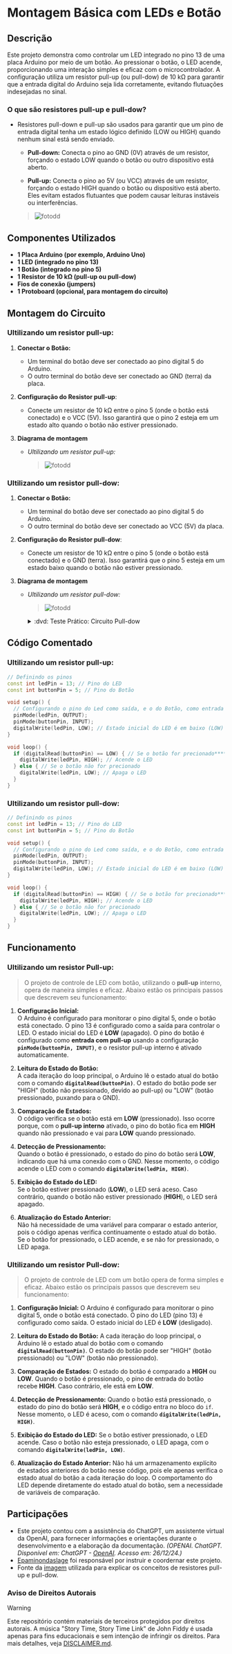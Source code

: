 # Montagem Básica com LEDs e Botão

## Descrição
Este projeto demonstra como controlar um LED integrado no pino 13 de uma placa Arduino por meio de um botão. Ao pressionar o botão, o LED acende, proporcionando uma interação simples e eficaz com o microcontrolador. A configuração utiliza um resistor pull-up (ou pull-dow) de 10 kΩ para garantir que a entrada digital do Arduino seja lida corretamente, evitando flutuações indesejadas no sinal.

### O que são resistores pull-up e pull-dow?
- Resistores pull-down e pull-up são usados para garantir que um pino de entrada digital tenha um estado lógico definido (LOW ou HIGH) quando nenhum sinal está sendo enviado.

   - **Pull-down:** Conecta o pino ao GND (0V) através de um resistor, forçando o estado LOW quando o botão ou outro dispositivo está aberto.

   - **Pull-up:** Conecta o pino ao 5V (ou VCC) através de um resistor, forçando o estado HIGH quando o botão ou dispositivo está aberto.
Eles evitam estados flutuantes que podem causar leituras instáveis ou interferências.

   > ![fotodd](https://github.com/Matheusrammos/LIA-Docs/blob/main/Exerc%C3%ADcio_em_Casa_1/Diagrama_Casa_1%3A%20pull_resistors.jpg)



## Componentes Utilizados
- **1 Placa Arduino (por exemplo, Arduino Uno)**
- **1 LED (integrado no pino 13)**
- **1 Botão (integrado no pino 5)**
- **1 Resistor de 10 kΩ (pull-up ou pull-dow)**
- **Fios de conexão (jumpers)**
- **1 Protoboard (opcional, para montagem do circuito)**


## Montagem do Circuito
### Ultilizando um resistor pull-up:
1. **Conectar o Botão:**
   - Um terminal do botão deve ser conectado ao pino digital 5 do Arduino.
   - O outro terminal do botão deve ser conectado ao GND (terra) da placa.

2. **Configuração do Resistor pull-up**:
   - Conecte um resistor de 10 kΩ entre o pino 5 (onde o botão está conectado) e o VCC (5V). Isso garantirá que o pino 2 esteja em um estado alto quando o botão não estiver pressionado.

3. **Diagrama de montagem**
   - *Ultilizando um resistor pull-up:*
      > ![fotodd](https://github.com/Matheusrammos/LIA-Docs/blob/main/Exerc%C3%ADcio_em_Casa_1/Diagrama_Casa_1%3A%20pull-up.png)


### Ultilizando um resistor pull-dow:
1. **Conectar o Botão:**
   - Um terminal do botão deve ser conectado ao pino digital 5 do Arduino.
   - O outro terminal do botão deve ser conectado ao VCC (5V) da placa.

2. **Configuração do Resistor pull-dow**:
   - Conecte um resistor de 10 kΩ entre o pino 5 (onde o botão está conectado) e o GND (terra). Isso garantirá que o pino 5 esteja em um estado baixo quando o botão não estiver pressionado.


3. **Diagrama de montagem**
   - *Ultilizando um resistor pull-dow:*
      > ![fotodd](https://github.com/Matheusrammos/LIA-Docs/blob/main/Exerc%C3%ADcio_em_Casa_1/Diagrama_Casa_1%3A%20pull-dow.png)

      <details>
      <summary> :dvd: Teste Prático: Circuito Pull-dow </summary>

      https://github.com/user-attachments/assets/f7c91363-db0e-4735-83f3-607546ecbd15
      </details>



## Código Comentado
### Ultilizando um resistor pull-up:
```cpp
// Definindo os pinos
const int ledPin = 13; // Pino do LED
const int buttonPin = 5; // Pino do Botão

void setup() {
  // Configurando o pino do Led como saída, e o do Botão, como entrada
  pinMode(ledPin, OUTPUT);
  pinMode(buttonPin, INPUT);
  digitalWrite(ledPin, LOW); // Estado inicial do LED é em baixo (LOW)
}

void loop() {
  if (digitalRead(buttonPin) == LOW) { // Se o botão for precionado*********************
    digitalWrite(ledPin, HIGH); // Acende o LED
  } else { // Se o botão não for precionado
    digitalWrite(ledPin, LOW); // Apaga o LED
  }
}
````

### Ultilizando um resistor pull-dow:
```cpp
// Definindo os pinos
const int ledPin = 13; // Pino do LED
const int buttonPin = 5; // Pino do Botão

void setup() {
  // Configurando o pino do Led como saída, e o do Botão, como entrada
  pinMode(ledPin, OUTPUT);
  pinMode(buttonPin, INPUT);
  digitalWrite(ledPin, LOW); // Estado inicial do LED é em baixo (LOW)
}

void loop() {
  if (digitalRead(buttonPin) == HIGH) { // Se o botão for precionado*********************
    digitalWrite(ledPin, HIGH); // Acende o LED
  } else { // Se o botão não for precionado
    digitalWrite(ledPin, LOW); // Apaga o LED
  }
}
````


## Funcionamento
###  Ultilizando um resistor Pull-up:
> O projeto de controle de LED com botão, utilizando o **pull-up** interno, opera de maneira simples e eficaz. Abaixo estão os principais passos que descrevem seu funcionamento:
1. **Configuração Inicial:**  
   O Arduino é configurado para monitorar o pino digital 5, onde o botão está conectado. O pino 13 é configurado como a saída para controlar o LED. O estado inicial do LED é **LOW** (apagado). O pino do botão é configurado como **entrada com pull-up** usando a configuração **`pinMode(buttonPin, INPUT)`**, e o resistor pull-up interno é ativado automaticamente.
   
2. **Leitura do Estado do Botão:**  
   A cada iteração do loop principal, o Arduino lê o estado atual do botão com o comando **`digitalRead(buttonPin)`**. O estado do botão pode ser "HIGH" (botão não pressionado, devido ao pull-up) ou "LOW" (botão pressionado, puxando para o GND).
   
3. **Comparação de Estados:**  
   O código verifica se o botão está em **LOW** (pressionado). Isso ocorre porque, com o **pull-up interno** ativado, o pino do botão fica em **HIGH** quando não pressionado e vai para **LOW** quando pressionado.
   
4. **Detecção de Pressionamento:**  
   Quando o botão é pressionado, o estado do pino do botão será **LOW**, indicando que há uma conexão com o GND. Nesse momento, o código acende o LED com o comando **`digitalWrite(ledPin, HIGH)`**.
   
5. **Exibição do Estado do LED:**  
   Se o botão estiver pressionado (**LOW**), o LED será aceso. Caso contrário, quando o botão não estiver pressionado (**HIGH**), o LED será apagado.
   
6. **Atualização do Estado Anterior:**  
   Não há necessidade de uma variável para comparar o estado anterior, pois o código apenas verifica continuamente o estado atual do botão. Se o botão for pressionado, o LED acende, e se não for pressionado, o LED apaga.

###  Ultilizando um resistor Pull-dow:
> O projeto de controle de LED com um botão opera de forma simples e eficaz. Abaixo estão os principais passos que descrevem seu funcionamento:
1. **Configuração Inicial:** 
   O Arduino é configurado para monitorar o pino digital 5, onde o botão está conectado. O pino do LED (pino 13) é configurado como saída. O estado inicial do LED é **LOW** (desligado).

2. **Leitura do Estado do Botão:** 
   A cada iteração do loop principal, o Arduino lê o estado atual do botão com o comando **`digitalRead(buttonPin)`**. O estado do botão pode ser "HIGH" (botão pressionado) ou "LOW" (botão não pressionado).

3. **Comparação de Estados:** 
   O estado do botão é comparado a **HIGH** ou **LOW**. Quando o botão é pressionado, o pino de entrada do botão recebe **HIGH**. Caso contrário, ele está em **LOW**.

4. **Detecção de Pressionamento:** 
   Quando o botão está pressionado, o estado do pino do botão será **HIGH**, e o código entra no bloco do `if`. Nesse momento, o LED é aceso, com o comando **`digitalWrite(ledPin, HIGH)`**.

5. **Exibição do Estado do LED:** 
   Se o botão estiver pressionado, o LED acende. Caso o botão não esteja pressionado, o LED apaga, com o comando **`digitalWrite(ledPin, LOW)`**.

6. **Atualização do Estado Anterior:** 
   Não há um armazenamento explícito de estados anteriores do botão nesse código, pois ele apenas verifica o estado atual do botão a cada iteração do loop. O comportamento do LED depende diretamente do estado atual do botão, sem a necessidade de variáveis de comparação.


## Participações
- Este projeto contou com a assistência do ChatGPT, um assistente virtual da OpenAI, para fornecer informações e orientações durante o desenvolvimento e a elaboração da documentação.
  *(OPENAI. ChatGPT. Disponível em: ChatGPT - [OpenAI](https://www.openai.com/chatgpt). Acesso em: 26/12/24.)*
- [Epaminondaslage](https://www.bing.com/ck/a?!&&p=cf945232149fce13JmltdHM9MTcyNjcwNDAwMCZpZ3VpZD0yNGZkYWYyYS1lMjZiLTYzMWYtMzY0MC1iYmJiZTNlZTYyZGImaW5zaWQ9NTE5Mg&ptn=3&ver=2&hsh=3&fclid=24fdaf2a-e26b-631f-3640-bbbbe3ee62db&psq=src%3d%22https%3a%2f%2fgithub.com%2fEpaminondaslage%2fAluno_Fulano_de_Tal%2fblob%2fmain%2fExercicio_em_Casa_1%2fFigura.jpeg%22+alt%3d%22Circuito%22+width%3d%2250%25%22&u=a1aHR0cHM6Ly9naXRodWIuY29tL0VwYW1pbm9uZGFzbGFnZQ&ntb=1) foi responsável por instruir e coordernar este projeto.
- Fonte da [imagem](https://www.bing.com/images/search?view=detailV2&insightstoken=bcid_TsRFJd.2R9sHDoKJFUFnCGugEGKM.....0E*ccid_xEUl3%2FZH&form=SBIWPA&iss=VSI&sbisrc=ImgPicker&idpbck=1&selectedindex=1&id=B43AFC059D20BEEEDA27A18ECD4027E2ACD2BF1F&exph=277&expw=500&vt=2&ccid=%2Fh4wU7b6&sim=11&simid=608039577592932268&ck=6D0C4F8CB21B8E5D63D351DDF0B52901&thid=OIP._h4wU7b6_60FoqoKdWr7LgHaEG&mediaurl=https%3A%2F%2Fwww.hwlibre.com%2Fwp-content%2Fuploads%2F2019%2F08%2Fpull-up-pull-down-500x277.jpg&cdnurl=https%3A%2F%2Fth.bing.com%2Fth%2Fid%2FR.fe1e3053b6faffad05a2aa0a756afb2e%3Frik%3DH7%252fSrOInQM2OoQ%26pid%3DImgRaw%26r%3D0&pivotparams=insightsToken%3Dbcid_TsRFJd.2R9sHDoKJFUFnCGugEGKM.....0E*ccid_xEUl3%252FZH%26%26cal%3D0.04986149584487535%26cat%3D0.05%26car%3D0.9501385041551247%26cab%3D0.95%26ann%3D%26hotspot%3D) utilizada para explicar os conceitos de resistores pull-up e pull-dow.

### Aviso de Direitos Autorais 
>[!WARNING]
>
>Este repositório contém materiais de terceiros protegidos por direitos autorais. A música "Story Time, Story Time Link" de John Fiddy é usada apenas para fins educacionais e sem intenção de infringir os direitos. Para mais detalhes, veja [DISCLAIMER.md](./DISCLAIMER.md).
